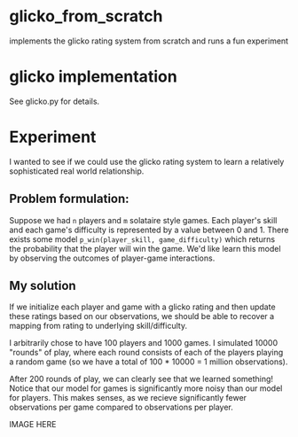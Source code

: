 # glicko_from_scratch
implements the glicko rating system from scratch and runs a fun experiment

# glicko implementation
See glicko.py for details. 

# Experiment
I wanted to see if we could use the glicko rating system to learn a relatively sophisticated real world relationship. 

## Problem formulation: 
Suppose we had `n` players and `m` solataire style games. Each player's skill and each game's difficulty is represented by a value between 0 and 1. There exists some model `p_win(player_skill, game_difficulty)` which returns the probability that the player will win the game. We'd like learn this model by observing the outcomes of player-game interactions.

## My solution
If we initialize each player and game with a glicko rating and then update these ratings based on our observations, we should be able to recover a mapping from rating to underlying skill/difficulty.

I arbitrarily chose to have 100 players and 1000 games. I simulated 10000 "rounds" of play, where each round consists of each of the players playing a random game (so we have a total of 100 * 10000 = 1 million observations).

After 200 rounds of play, we can clearly see that we learned something! Notice that our model for games is significantly more noisy than our model for players. This makes senses, as we recieve significantly fewer observations per game compared to observations per player.

IMAGE HERE

